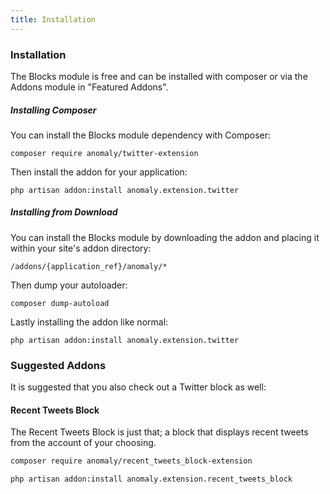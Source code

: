 ```yaml
---
title: Installation 
---
```


### Installation

The Blocks module is free and can be installed with composer or via the Addons module in "Featured Addons".

##### Installing Composer

You can install the Blocks module dependency with Composer:

    composer require anomaly/twitter-extension

Then install the addon for your application:

    php artisan addon:install anomaly.extension.twitter

##### Installing from Download

You can install the Blocks module by downloading the addon and placing it within your site's addon directory:

    /addons/{application_ref}/anomaly/*

Then dump your autoloader:

    composer dump-autoload

Lastly installing the addon like normal:

    php artisan addon:install anomaly.extension.twitter

### Suggested Addons

It is suggested that you also check out a Twitter block as well:

#### Recent Tweets Block

The Recent Tweets Block is just that; a block that displays recent tweets from the account of your choosing.

```bash
composer require anomaly/recent_tweets_block-extension

php artisan addon:install anomaly.extension.recent_tweets_block
```

